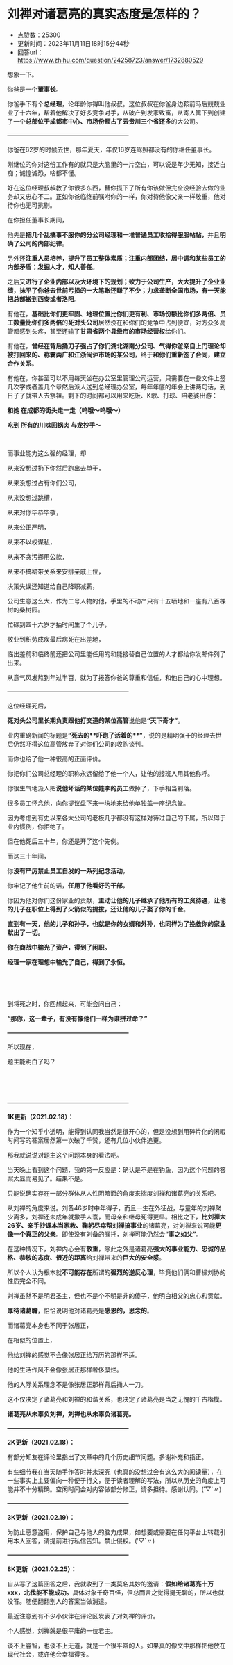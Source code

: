 # 刘禅对诸葛亮的真实态度是怎样的？
- 点赞数：25300
- 更新时间：2023年11月11日18时15分44秒
- 回答url：https://www.zhihu.com/question/24258723/answer/1732880529
<body>
 <p data-pid="6lt-9ie-">想象一下。</p>
 <p data-pid="sJ53yzE-">你爸是一个<b>董事长</b>。</p>
 <p data-pid="YfPIYHgw">你爸手下有个<b>总经理</b>，论年龄你得叫他叔叔。这位叔叔在你爸身边鞍前马后兢兢业业了十六年，帮着他解决了好多竞争对手，从破产到发家致富，从寄人篱下到创建了一个<b>总部位于成都市中心、市场份额占了云贵川三个省还多</b>的大公司。</p>
 <p data-pid="_QCA2VFp"><b>————————————————————</b></p>
 <p data-pid="lN8xRtj8">你爸在62岁的时候去世，那年夏天，年仅16岁连驾照都没有的你继任董事长。</p>
 <p data-pid="FHTQnXuN">刚继位的你对这份工作有的就只是大脑里的一片空白，可以说是年少无知，接近白痴；诚惶诚恐，啥都不懂。</p>
 <p data-pid="L70wqphK">好在这位经理叔叔教了你很多东西，替你揽下了所有你该做但完全没经验去做的业务却又忠心不二。正如你爸临终前嘱咐你的一样，你对待他像父亲一样敬重，他对待你也无可挑剔。</p>
 <p data-pid="eyPT-Rck">在你担任董事长期间，</p>
 <p data-pid="uaG-ULxI">他先是<b>把几个乱搞事不服你的分公司经理和一堆普通员工收拾得服服帖帖，</b>并且<b>明确了公司的内部纪律</b>。</p>
 <p data-pid="bKHMFAB_">另外还<b>注重人员培养，提升了员工整体素质；注重内部团结，居中调和某些员工的内部矛盾；发掘人才，知人善任</b>。</p>
 <p data-pid="N6cpZoix">之后又<b>进行了企业内部以及大环境下的规划；致力于公司生产，大大提升了企业业绩，抹平了你爸去世前亏损的一大笔账还赚了不少；力求垄断全国市场，有一天能把总部搬到西安或者洛阳</b>。</p>
 <p data-pid="NaIXLWrw">有他在，<b>基础比你们更牢固、地理位置比你们更有利、市场份额比你们多两倍、员工数量比你们多两倍</b>的<b>死对头公司</b>居然没在和你们的竞争中占到便宜，对方众多高管都感到头疼，甚至还输了<b>甘肃省两个县级市的市场经营权</b>给你们。</p>
 <p data-pid="hor8Ai-N">有他在，<b>曾经在背后捅刀子强占了你们湖北湖南分公司、气得你爸亲自上门理论却被打回来的、称霸两广和江浙闽沪市场的某公司</b>，终于<b>和你们重新签了合同，建立合作关系</b>。</p>
 <p data-pid="pWScLzjC">有他在，你甚至可以不用每天坐在办公室里管理公司运营，只需要在一些文件上签几次字或者盖几个章然后派人送到总经理办公室，每年年底的年会上讲两句话，到日子了就带人去祭祖。剩下的时间都可以用来吃饭、K歌、打球、陪老婆出游：</p>
 <p data-pid="BH901sJU"><b>和她 在成都的街头走一走（呜哦～呜哦～）</b></p>
 <p data-pid="aod-NNn5"><b>吃到 所有的川味回锅肉 与龙抄手～</b></p>
 <p class="ztext-empty-paragraph"><br></p>
 <p data-pid="HYzHg6oG">而事业能力这么强的经理，却</p>
 <p data-pid="-SStwdJH">从来没想过扔下你然后跑出去单干，</p>
 <p data-pid="1rOsxRcg">从来没想过占有你们公司，</p>
 <p data-pid="9pK2chAx">从来没想过跳槽，</p>
 <p data-pid="m4uThuJQ">从来对你毕恭毕敬，</p>
 <p data-pid="WOunjB2n">从来公正严明，</p>
 <p data-pid="3TDjzTL1">从来不以权谋私，</p>
 <p data-pid="4vMS3Sl-">从来不贪污挪用公款，</p>
 <p data-pid="pBywVD9q">从来不搞裙带关系来安排亲戚上位，</p>
 <p data-pid="aO_IqEnZ">决策失误还知道给自己降职减薪，</p>
 <p data-pid="xBQSXcdn">公司生意这么大，作为二号人物的他，手里的不动产只有十五顷地和一座有八百棵树的桑树园。</p>
 <p data-pid="IEfpaWrz">忙碌到四十六岁才抽时间生了个儿子，</p>
 <p data-pid="TRoAh_Oq">敬业到积劳成疾最后病死在出差地，</p>
 <p data-pid="vLszE0UZ">临出差前和临终前还把公司里能任用的和能接替自己位置的人才都给你发邮件列了出来。</p>
 <p data-pid="dMc7AHWU">从意气风发熬到年过半百，就为了报答你爸的尊重和信任，和他自己的心中理想。</p>
 <p data-pid="ufcdSozD"><b>————————————————————</b></p>
 <p data-pid="gZBW6zEg">这位经理死后，</p>
 <p data-pid="Jd4KximX"><b>死对头公司里长期负责跟他打交道的某位高管</b>说他是<b>“天下奇才”</b>。</p>
 <p data-pid="wJxtAcEz">业内重磅新闻的标题是<b>“死去的**吓跑了活着的**”</b>，说的是精明强干的经理去世后仍然吓得这位高管放弃了对你们公司的收购谈判。</p>
 <p data-pid="iUH0fdWF">而你也给了他一种很高的正面评价。</p>
 <p data-pid="6vFAXgR1">你把你们公司总经理的职称永远留给了他一个人，让他的接班人用其他称呼。</p>
 <p data-pid="Bjqd5wgC">你很生气地派人把<b>说他坏话的某位姓李的员工</b>做掉了，下手相当利落。</p>
 <p data-pid="cHvMue56">很多员工怀念他，向你提议盘下来一块地来给他单独盖一座纪念堂。</p>
 <p data-pid="12b7tMiR">因为考虑到有史以来各大公司的老板几乎都没有这样对待过自己的下属，所以碍于业内惯例，你拒绝了。</p>
 <p data-pid="kR-JuCyV">但在他死后三十年，你还是开了这个先例。</p>
 <p data-pid="BMFX2FdQ">而这三十年间，</p>
 <p data-pid="goLbBnj1">你<b>没有严厉禁止员工自发的一系列纪念活动</b>，</p>
 <p data-pid="xUiYR_2I">你牢记了他生前的话，<b>任用了他看好的干部</b>，</p>
 <p data-pid="_IABRBXG">你因为他对你们这份家业的贡献，<b>主动让他的儿子继承了他所有的工资待遇，让他的儿子在职位上得到了火箭似的提拔，还让他的儿子娶了你的千金</b>。</p>
 <p data-pid="AoWkgegm"><b>直到有一天，他的儿子和孙子，也就是你的女婿和外孙，也同样为了挽救你的家业献出了一切。</b></p>
 <p data-pid="VvvcnRqw"><b>你在商战中输光了资产，得到了闲职。</b></p>
 <p data-pid="kHQlQ2xJ"><b>经理一家在理想中输光了自己，得到了永恒。</b></p>
 <p class="ztext-empty-paragraph"><br></p>
 <p class="ztext-empty-paragraph"><br></p>
 <p data-pid="hngsApCY">到将死之时，你回想起来，可能会问自己：</p>
 <p data-pid="maBh8BZe"><b>“那你，这一辈子，有没有像他们一样为谁拼过命？”</b></p>
 <p data-pid="Ln32EINv"><b>————————————————————</b></p>
 <p data-pid="9uIuQiTs">所以现在，</p>
 <p data-pid="RgTFxjKS">题主能明白了吗？</p>
 <p class="ztext-empty-paragraph"><br></p>
 <p class="ztext-empty-paragraph"><br></p>
 <p data-pid="supLFyYd"><b>————————————————————</b></p>
 <p data-pid="BZXHP17p"><b>1K更新（2021.02.18）：</b></p>
 <p data-pid="zGv-6xWx">作为一个知乎小透明，能得到认同我当然是很开心的，但是没想到用碎片化的闲暇时间写的答案居然第一次破了千赞，还有几位小伙伴追更。</p>
 <p data-pid="OEaKc11O">那我就说说对题主这个问题本身的看法吧。</p>
 <p data-pid="6q_EDp4n">当天晚上看到这个问题，我的第一反应是：确认是不是在钓鱼，因为这个问题的答案太显而易见了。结果不是。</p>
 <p data-pid="JlZJpFfJ">只能说确实存在一部分群体从人性阴暗面的角度来揣度刘禅和诸葛亮的关系吧。</p>
 <p data-pid="TIAVPSAd">从刘禅的角度来说。刘备46岁时中年得子，而且一生在外征战，与童年的刘禅聚少离多，刘禅还未成年就撒手人寰，而母亲和继母死得更早。相比之下，<b>比刘禅大26岁、亲手抄课本当家教、鞠躬尽瘁帮刘禅搞事业</b>的诸葛亮，对刘禅来说可能<b>更像一个真正的父亲</b>。即使没有刘备的嘱托，刘禅可能仍然会<b>“事之如父”</b>。</p>
 <p data-pid="ArN0dH0i">在这种情况下，刘禅内心会有<b>敬重</b>，除此之外是诸葛亮<b>强大的事业能力、忠诚的品格、恭敬的态度、很近的距离</b>给刘禅带来的<b>巨大的安全感</b>。</p>
 <p data-pid="FifhWoxn">所以个人认为根本就<b>不可能存在</b>所谓的<b>强烈的逆反心理</b>，毕竟他们俩和曹操刘协的性质完全不同。</p>
 <p data-pid="aDGMIKY4">刘禅虽然不是明君圣主，但也不是个不明是非的傻子，他明白相父的忠心和贡献。</p>
 <p data-pid="IOvPh2Op"><b>厚待诸葛瞻</b>，恰恰说明他对诸葛亮是<b>感恩的，思念的</b>。</p>
 <p data-pid="OhsXXJDz">而诸葛亮本身也不同于张居正，</p>
 <p data-pid="VFdP8WQO">在相似的位置上，</p>
 <p data-pid="8-mFju-a">他给刘禅的感觉不会像张居正给万历的那样不适。</p>
 <p data-pid="5o4dwC6v">他的生活作风不会像张居正那样奢侈糜烂。</p>
 <p data-pid="WQVpLOx4">他的人际关系理念不是像张居正那样背后捅人一刀。</p>
 <p data-pid="9IXEgyZ5">这不仅决定了诸葛亮和刘禅的和谐关系，也决定了诸葛亮是当之无愧的千古楷模。</p>
 <p data-pid="qO3wlH91"><b>诸葛亮从未辜负刘禅，刘禅也从未辜负诸葛亮。</b></p>
 <p data-pid="H84vOWex"><b>————————————————————</b></p>
 <p data-pid="V8syZV2h"><b>2K更新（2021.02.18）：</b></p>
 <p data-pid="9yJTV2K1">有部分知友在评论里指出了文章中的几个历史细节问题。多谢补充和指正。</p>
 <p data-pid="LzoFeFIv">有些细节我在当天随手作答时并未深究（也真的没想过会有这么大的阅读量），在一些事实上主要偏向一种便于行文，便于读者理解的写法，所以从历史的角度上可能并不十分精确。空闲时间会对内容做部分修正，请多担待。感谢认同。(′▽`〃)</p>
 <p data-pid="cmU1bTlt"><b>————————————————————</b></p>
 <p data-pid="4hz2M6yH"><b>3K更新（2021.02.19）：</b></p>
 <p data-pid="aDo833uD">为防止恶意盗用，保护自己与他人的脑力成果，如想要或需要在任何平台上转载引用本人回答，请提前进行私信告知。禁止侵权。(′▽`〃)</p>
 <p data-pid="pAgjwsmo"><b>————————————————————</b></p>
 <p data-pid="70Ha2DaZ"><b>8K更新（2021.02.25）：</b></p>
 <p data-pid="FR8iaEe3">自从写了这篇回答之后，我就收到了一类莫名其妙的邀请：<b>假如给诸葛亮十万xxx，北伐能不能成功。</b>具体对象千奇百怪，但总而言之觉得挺无聊的，所以也就没答。随便翻翻别人的答案当做消遣。</p>
 <p data-pid="BVHxIgYW">最近注意到有不少小伙伴在评论区发表了对刘禅的评价。</p>
 <p data-pid="DdXNMWlY">个人感觉，刘禅就是很平庸的一位君主。</p>
 <p data-pid="1DdWm9ZR">谈不上睿智，也谈不上无道，就是一个很平常的人。如果真的像文中那样把他放在现代社会，或许他会幸福得多。</p>
</body>
